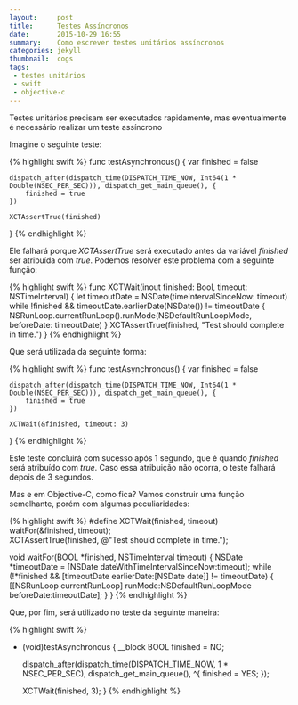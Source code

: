 ```yaml
---
layout:     post
title:      Testes Assíncronos
date:       2015-10-29 16:55
summary:    Como escrever testes unitários assíncronos
categories: jekyll
thumbnail:  cogs
tags:
 - testes unitários
 - swift
 - objective-c
---
```


Testes unitários precisam ser executados rapidamente, mas eventualmente é necessário realizar um teste assíncrono


Imagine o seguinte teste:

{% highlight swift %}
func testAsynchronous() {
    var finished = false
    
    dispatch_after(dispatch_time(DISPATCH_TIME_NOW, Int64(1 * Double(NSEC_PER_SEC))), dispatch_get_main_queue(), {
        finished = true
    })
    
    XCTAssertTrue(finished)
}
{% endhighlight %}

Ele falhará porque _XCTAssertTrue_ será executado antes da variável _finished_ ser atribuída com _true_. Podemos resolver este problema com a seguinte função:

{% highlight swift %}
func XCTWait(inout finished: Bool, timeout: NSTimeInterval) {
    let timeoutDate = NSDate(timeIntervalSinceNow: timeout)
    while !finished && timeoutDate.earlierDate(NSDate()) != timeoutDate {
        NSRunLoop.currentRunLoop().runMode(NSDefaultRunLoopMode, beforeDate: timeoutDate)
    }
    XCTAssertTrue(finished, "Test should complete in time.")
}
{% endhighlight %}

Que será utilizada da seguinte forma:

{% highlight swift %}
func testAsynchronous() {
    var finished = false
    
    dispatch_after(dispatch_time(DISPATCH_TIME_NOW, Int64(1 * Double(NSEC_PER_SEC))), dispatch_get_main_queue(), {
        finished = true
    })
    
    XCTWait(&finished, timeout: 3)
}
{% endhighlight %}

Este teste concluirá com sucesso após 1 segundo, que é quando _finished_ será atribuído com _true_. Caso essa atribuição não ocorra, o teste falhará depois de 3 segundos.

Mas e em Objective-C, como fica? Vamos construir uma função semelhante, porém com algumas peculiaridades:

{% highlight swift %}
#define XCTWait(finished, timeout) \
waitFor(&finished, timeout); \
XCTAssertTrue(finished, @"Test should complete in time.");

void waitFor(BOOL *finished, NSTimeInterval timeout) {
    NSDate *timeoutDate = [NSDate dateWithTimeIntervalSinceNow:timeout];
    while (!*finished && [timeoutDate earlierDate:[NSDate date]] != timeoutDate) {
        [[NSRunLoop currentRunLoop] runMode:NSDefaultRunLoopMode beforeDate:timeoutDate];
    }
}
{% endhighlight %}

Que, por fim, será utilizado no teste da seguinte maneira:

{% highlight swift %}
- (void)testAsynchronous {
    __block BOOL finished = NO;
    
    dispatch_after(dispatch_time(DISPATCH_TIME_NOW, 1 * NSEC_PER_SEC), dispatch_get_main_queue(), ^{
        finished = YES;
    });
    
    XCTWait(finished, 3);
}
{% endhighlight %}
